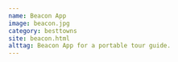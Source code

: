 ```yaml
---
name: Beacon App
image: beacon.jpg
category: besttowns
site: beacon.html
alttag: Beacon App for a portable tour guide.
---
```


